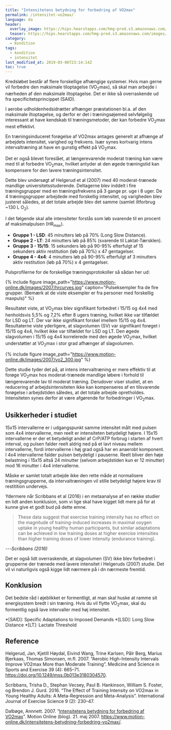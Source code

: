 ```yaml
---
title: "Intensitetens betydning for forbedring af VO2max"
permalink: /intensitet-vo2max/
language: da
header:
  overlay_image: https://hips.hearstapps.com/hmg-prod.s3.amazonaws.com/images/young-woman-jogging-royalty-free-image-936156826-1548705024.jpg
  teaser: https://hips.hearstapps.com/hmg-prod.s3.amazonaws.com/images/young-woman-jogging-royalty-free-image-936156826-1548705024.jpg
category:
  - Kondition
tags:
  - kondition
  - intensitet
last_modified_at: 2019-03-06T23:14:14Z
toc: true
---
```


Kredsløbet består af flere forskellige afhængige systemer. Hvis man gerne vil forbedre den maksimale tiloptagelse (VO<sub>2</sub>max), så skal man arbejde i nærheden af den maksimale iltoptagelse. Det er ikke så overraskende ud fra specificitetsprincippet (SAID).

I aerobe udholdenhedsidrætter afhænger præstationen bl.a. af den maksimale iltoptagelse, og derfor er det i træningsøjemed selvfølgelig interessant at have kendskab til træningsmetoder, der kan forbedre VO<sub>2</sub>max mest effektivt.

En træningsinduceret forøgelse af VO2max antages generelt at afhænge af arbejdets intensitet, varighed og frekvens. Især synes kortvarig intens intervaltræning at have en gunstig effekt på VO<sub>2</sub>max. 

Det er også blevet foreslået, at længerevarende moderat træning kan være med til at forbedre VO<sub>2</sub>max, hvilket antyder at den øgede træningstid kan kompensere for den lavere træningsintensitet.

Dette blev undersøgt af Helgerud et al (2007) med 40 moderat-trænede mandlige universitetsstuderende. Deltagerne blev inddelt i fire træningsgrupper med en træningsfrekvens på 3 gange pr. uge i 8 uger. De 4 træningsgrupper arbejdede med forskellig intensitet, og varigheden blev justeret således, at det totale arbejde blev det samme (samlet iltforbrug ~130 L O<sub>2</sub>).

I det følgende skal alle intensiteter forstås som løb svarende til en procent af maksimalpulsen (HR<sub>max</sub>).

- **Gruppe 1 - LSD**: 45 minutters løb på 70% (Long Slow Distance).
- **Gruppe 2 - LT**: 24 minutters løb på 85% (svarende til Laktat-Tærsklen).
- **Gruppe 3 - 15/15**: 15 sekunders løb på 90-95% efterfulgt af 15 sekunders aktiv restitution (løb på 70%) x 47 gentagelser.
- **Gruppe 4 - 4x4**: 4 minutters løb på 90-95% efterfulgt af 3 minutters aktiv restitution (løb på 70%) x 4 gentagelser.

Pulsprofilerne for de forskellige træningsprotokoller så sådan her ud:

{% include figure image_path="https://www.motion-online.dk/images/2007/hrcurves.jpg" caption="Pulseksempler fra de fire grupper. (Bemærk at de viste eksempler er fra personer med forskellig maxpuls)" %}

Resultatet viste, at VO<sub>2</sub>max blev signifikant forbedret i 15/15 og 4x4 med henholdsvis 5,5% og 7,2% efter 8 ugers træning, hvilket ikke var tilfældet for LSD og LT. Der var ikke signifikant forskel imellem 15/15 og 4x4. Resultaterne viste yderligere, at slagvolumen (SV) var signifikant forøget i 15/15 og 4x4, hvilket ikke var tilfældet for LSD og LT. Den øgede slagvolumen i 15/15 og 4x4 korrelerede med den øgede VO<sub>2</sub>max, hvilket understøtter at VO<sub>2</sub>max i stor grad afhænger af slagvolumen.

{% include figure image_path="https://www.motion-online.dk/images/2007/vo2_300.jpg" %}

Dette studie tyder det på, at intens intervaltræning er mere effektiv til at forøge VO<sub>2</sub>max hos moderat-trænede mandlige løbere i forhold til længerevarende lav til moderat træning. Derudover viser studiet, at en reducering af arbejdsintensiteten ikke kan kompenseres af en tilsvarende forøgelse i arbejdstiden således, at det totale arbejde opretholdes. Intensiteten synes derfor at være afgørende for forbedringer i VO<sub>2</sub>max.

## Usikkerheder i studiet

15x15 intervallerne er i udgangspunkt samme intensitet målt med pulsen som 4x4 intervallerne, men reelt er intensiteten betydeligt højere. I 15x15 intervallerne er der et betydeligt andel af CrP/ATP forbrug i starten af hvert interval, og pulsen falder reelt aldrig ned på et lavt niveau mellem intervallerne, fordi intervallerne i høj grad også har en anaerobt komponent. I 4x4 intervallerne falder pulsen betydeligt i pauserne. Reelt bliver den høje belastning i 15x15 altså 24 minutter (selvom arbejdstiden kun er 12 minutter) mod 16 minutter i 4x4 intervallerne.

Måske er samlet totalt arbejde ikke den rette måde at normalisere træningsgrupperne, da intervaltræningen vil stille betydeligt højere krav til restitition undervejs. 

Ydermere når Scribbans et al (2016) i en metaanalyse af en række studier en lidt anden konklusion, som vi lige skal have kigget lidt mere på for at kunne give et godt bud på dette emne.

> These data suggest that exercise training intensity has no effect on the magnitude of training-induced increases in maximal oxygen uptake in young healthy human participants, but similar adaptations can be achieved in low training doses at higher exercise intensities than higher training doses of lower intensity (endurance training).

---<cite>Scribbans (2016)</cite>

Det er også lidt overraskende, at slagvolumen (SV) ikke blev forbedret i grupperne der trænede med lavere intensitet i Helgeruds (2007) studie. Det vil vi naturligvis også kigge lidt nærmere på i dn nærmeste fremtid.

## Konklusion

Det bedste råd i øjeblikket er formentligt, at man skal huske at ramme sit energisystem bredt i sin træning. Hvis du vil flytte VO<sub>2</sub>max, skal du formentlig også lave intervaller med høj intensitet.

*[SAID]: Specific Adaptations to Imposed Demands
*[LSD]: Long Slow Distance
*[LT]: Lactate Threshold

## Reference

Helgerud, Jan, Kjetill Høydal, Eivind Wang, Trine Karlsen, Pålr Berg, Marius Bjerkaas, Thomas Simonsen, m.fl. 2007. “Aerobic High-Intensity Intervals Improve VO2max More than Moderate Training”. Medicine and Science in Sports and Exercise 39 (4): 665–71. <https://doi.org/10.1249/mss.0b013e3180304570>.

Scribbans, Trisha D., Stephan Vecsey, Paul B. Hankinson, William S. Foster, og Brendon J. Gurd. 2016. “The Effect of Training Intensity on VO2max in Young Healthy Adults: A Meta-Regression and Meta-Analysis”. International Journal of Exercise Science 9 (2): 230–47.

Dalbøge, Annnett. 2007. “[Intensitetens betydning for forbedring af VO2max](https://www.motion-online.dk/intensitetens-betydning-forbedring-vo2max/)”. Motion Online (blog). 21. maj 2007. https://www.motion-online.dk/intensitetens-betydning-forbedring-vo2max/.
